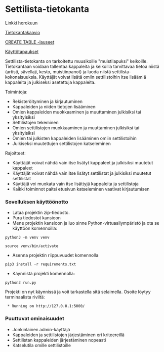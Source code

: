 # Settilista-tietokanta
[Linkki herokuun](https://tsoha-settilista.herokuapp.com/)

[Tietokantakaavio](https://github.com/Reksa97/Settilista/blob/master/documentation/Tietokantakaavio.png)

[CREATE TABLE -lauseet](https://github.com/Reksa97/Settilista/blob/master/documentation/CREATE_TABLE.md)

[Käyttötapaukset](https://github.com/Reksa97/Settilista/blob/master/documentation/user_stories.md)

Settilista-tietokanta on tarkoitettu muusikoille "muistilapuksi" keikoille. Tietokantaan voidaan tallentaa kappaleita ja keikoilla tarvittavaa tietoa niistä (artisti, sävellaji, kesto, muistiinpanot) ja luoda niistä settilista-kokonaisuuksia.
Käyttäjät voivat lisätä omiin settilistoihin itse lisäämiä kappaleita ja julkiseksi asetettuja kappaleita.

Toimintoja:
 * Rekisteröityminen ja kirjautuminen
 * Kappaleiden ja niiden tietojen lisääminen
 * Omien kappaleiden muokkaaminen ja muuttaminen julkisiksi tai yksityisiksi
 * Settilistojen tekeminen
 * Omien settilistojen muokkaaminen ja muuttaminen julkisiksi tai yksityisiksi
 * Omien tai julkisten kappaleiden lisääminen omiin settilistoihin
 * Julkiseksi muutettujen settilistojen katseleminen

Rajoitteet:
 * Käyttäjät voivat nähdä vain itse lisätyt kappaleet ja julkisiksi muutetut kappaleet
 * Käyttäjät voivat nähdä vain itse lisätyt settilistat ja julkisiksi muutetut settilistat
 * Käyttäjä voi muokata vain itse lisättyjä kappaleita ja settilistoja
 * Kaikki toiminnot paitsi etusivun katseleminen vaativat kirjautumisen


### Sovelluksen käyttöönotto
 * Lataa projektin zip-tiedosto.
 * Pura tiedostot kansioon
 * Mene projektin kansioon ja luo sinne Python-virtuaaliympäristö ja ota se käyttöön komennoilla:
```
python3 -m venv venv

source venv/bin/activate
```
 * Asenna projektin riippuvuudet komennolla
```
pip3 install -r requirements.txt
```
 * Käynnistä projekti komennolla:
```
python3 run.py
```
Projekti on nyt käynnissä ja voit tarkastella sitä selaimella. 
Osoite löytyy terminaalista riviltä:
```
 * Running on http://127.0.0.1:5000/
```

### Puuttuvat ominaisuudet
 * Jonkinlainen admin-käyttäjä
 * Kappaleiden ja settilistojen järjestäminen eri kriteereillä
 * Settilistan kappaleiden järjestäminen nopeasti
 * Katselutila omille settilistoille

